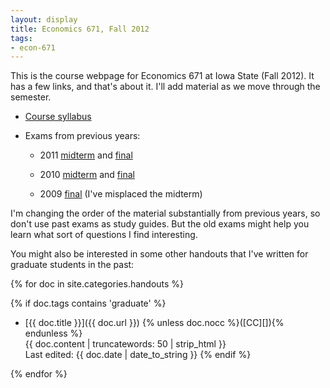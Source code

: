 ```yaml
---
layout: display
title: Economics 671, Fall 2012
tags:
- econ-671
---
```


This is the course webpage for Economics 671 at Iowa State (Fall
2012). It has a few links, and that's about it. I'll add material as
we move through the semester.

* [Course syllabus](/handouts/2012/econ-671-syllabus.html)

* Exams from previous years:

  * 2011 [midterm](/downloads/econ-671-2011-midterm.pdf) and 
  [final](/downloads/econ-671-2011-final.pdf)

  * 2010 [midterm](/downloads/econ-671-2010-midterm.pdf) and 
  [final](/downloads/econ-671-2010-final.pdf)

  * 2009 [final](/downloads/econ-671-2009-final.pdf) (I've misplaced
  the midterm)

I'm changing the order of the material substantially from previous
years, so don't use past exams as study guides. But the old exams
might help you learn what sort of questions I find interesting.

You might also be interested in some other handouts that I've written
for graduate students in the past:

{% for doc in site.categories.handouts %}

{% if doc.tags contains 'graduate' %}
* [{{ doc.title }}]({{ doc.url }}) {% unless doc.nocc %}\([CC][]\){% endunless %}  
  {{ doc.content | truncatewords: 50 | strip_html }}  
  Last edited: {{ doc.date | date_to_string }}
{% endif %}

{% endfor %}
